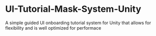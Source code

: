 # UI-Tutorial-Mask-System-Unity
A simple guided UI onboarding tutorial system for Unity that allows for flexibility and is well optimized for performace

